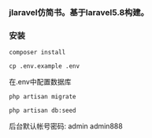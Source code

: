 ### jlaravel仿简书。基于laravel5.8构建。

### 安装

``composer install``

``cp .env.example .env``

在.env中配置数据库

``php artisan migrate``

``php artisan db:seed``

后台默认帐号密码:
admin
admin888
